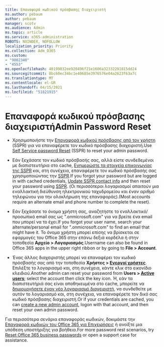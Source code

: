 ```yaml
---
title: Επαναφορά κωδικού πρόσβασης διαχειριστή
ms.author: pebaum
author: pebaum
manager: scotv
ms.audience: Admin
ms.topic: article
ms.service: o365-administration
ROBOTS: NOINDEX, NOFOLLOW
localization_priority: Priority
ms.collection: Adm_O365
ms.custom:
- "9002340"
- "4553"
ms.openlocfilehash: 40199032ee920496f21e1606a32332291815dd24
ms.sourcegitcommit: 8bc60ec34bc1e40685e3976576e04a2623f63a7c
ms.translationtype: MT
ms.contentlocale: el-GR
ms.lasthandoff: 04/15/2021
ms.locfileid: "51821915"
---
```

# <a name="admin-password-reset"></a><span data-ttu-id="9e90e-102">Επαναφορά κωδικού πρόσβασης διαχειριστή</span><span class="sxs-lookup"><span data-stu-id="9e90e-102">Admin Password Reset</span></span>

- <span data-ttu-id="9e90e-103">Χρησιμοποιήστε την [Επαναφορά κωδικού πρόσβασης από τον χρήστη](https://passwordreset.microsoftonline.com/) (SSPR) για να επαναφέρετε τον κωδικό πρόσβασης διαχειριστή.</span><span class="sxs-lookup"><span data-stu-id="9e90e-103">Use [Self Service password Reset](https://passwordreset.microsoftonline.com/) (SSPR) to reset your admin password.</span></span>

- <span data-ttu-id="9e90e-104">Εάν ξεχάσατε τον κωδικό πρόσβασής σας, αλλά είστε συνδεδεμένοι με διαπιστευτήρια στο cache, [Ενημερώστε τα στοιχεία επικοινωνίας της SSPR](https://go.microsoft.com/fwlink/?linkid=849451) και, στη συνέχεια, επαναφέρετε τον κωδικό πρόσβασής σας χρησιμοποιώντας την [SSPR](https://passwordreset.microsoftonline.com/).</span><span class="sxs-lookup"><span data-stu-id="9e90e-104">If you forgot your password but are logged in with cached credentials, [Update SSPR contact info](https://go.microsoft.com/fwlink/?linkid=849451) and then reset your password using [SSPR](https://passwordreset.microsoftonline.com/).</span></span>  <span data-ttu-id="9e90e-105">(Οι περισσότεροι λογαριασμοί απαιτούν μια εναλλακτική διεύθυνση ηλεκτρονικού ταχυδρομείου και έναν αριθμό τηλεφώνου για την ολοκλήρωση της επαναφοράς).</span><span class="sxs-lookup"><span data-stu-id="9e90e-105">(Most accounts require an alternate email and phone number to complete the reset).</span></span>

- <span data-ttu-id="9e90e-106">Εάν ξεχάσατε το όνομα χρήστη σας, αναζητήστε το εναλλακτικό/προσωπικό email σας ως ".onmicrosoft.com" για να βρείτε ένα email που μπορεί να το έχει.</span><span class="sxs-lookup"><span data-stu-id="9e90e-106">If you forgot your user name, search your alternate/personal email for ".onmicrosoft.com" to find an email that might have it.</span></span>  <span data-ttu-id="9e90e-107">Το όνομα χρήστη μπορεί επίσης να βρίσκεται σε εφαρμογές του Office 365 στην επάνω δεξιά κορδέλα ή στην τοποθεσία **Αρχείο > Λογαριασμός**.</span><span class="sxs-lookup"><span data-stu-id="9e90e-107">Username can also be found in Office 365 apps in the upper right ribbon or by going to **File > Account**.</span></span>

- <span data-ttu-id="9e90e-108">Ένας άλλος διαχειριστής μπορεί να επαναφέρει τον κωδικό πρόσβασής σας από την τοποθεσία **Χρήστες > [Ενεργοί χρήστες](https://portal.office.com/adminportal/home#/users)**. Επιλέξτε το λογαριασμό και, στη συνέχεια, κάντε κλικ στο εικονίδιο κλειδιού.</span><span class="sxs-lookup"><span data-stu-id="9e90e-108">Another admin can reset your password from **Users > [Active users](https://portal.office.com/adminportal/home#/users)**; select the account then click the key icon.</span></span>  <span data-ttu-id="9e90e-109">Ή, εάν τα διαπιστευτήριά σας είναι αποθηκευμένα στο cache, μπορείτε να [δημιουργήσετε έναν νέο λογαριασμό διαχειριστή](https://portal.office.com/adminportal/home#/users), να συνδεθείτε με αυτόν το λογαριασμό και, στη συνέχεια, να επαναφέρετε τον δικό σας κωδικό πρόσβασης διαχειριστή.</span><span class="sxs-lookup"><span data-stu-id="9e90e-109">Or if your credentials are cached, you can [create a new admin account](https://portal.office.com/adminportal/home#/users), logon with that account, and then reset your own admin password.</span></span>

<span data-ttu-id="9e90e-110">Για περισσότερα σενάρια επαναφοράς κωδικών, δοκιμάστε την [Επαναφορά κωδικών του Office 365 για Επιχειρήσεις](https://docs.microsoft.com/microsoft-365/admin/add-users/reset-passwords) ή ανοίξτε μια υπόθεση υποστήριξης για βοήθεια.</span><span class="sxs-lookup"><span data-stu-id="9e90e-110">For more password rest scenarios, try [Reset Office 365 business passwords](https://docs.microsoft.com/microsoft-365/admin/add-users/reset-passwords) or open a support case for assistance.</span></span>
